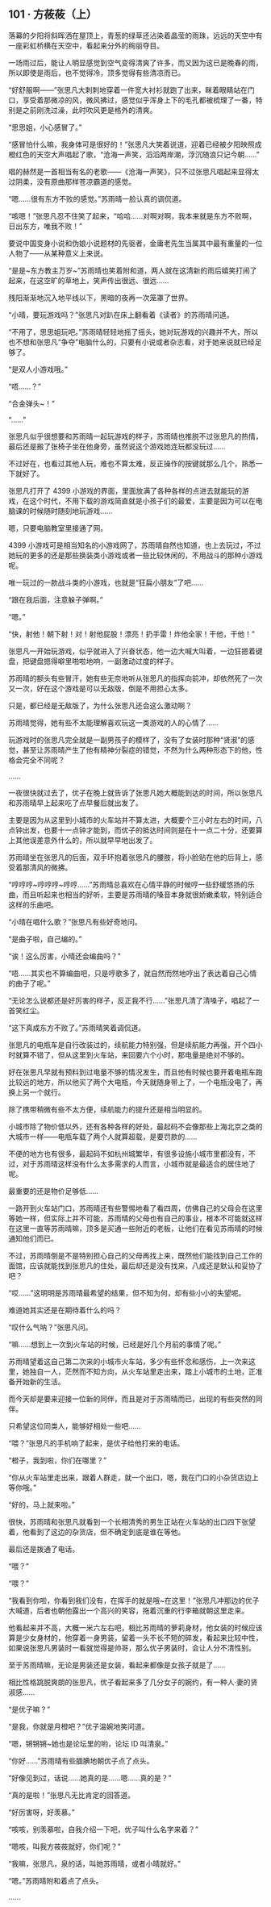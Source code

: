 ## 101 · 方莜莜（上）

落幕的夕阳将斜晖洒在屋顶上，青葱的绿草还沾染着晶莹的雨珠，远远的天空中有一座彩虹桥横在天空中，看起来分外的绚丽夺目。

一场雨过后，能让人明显感觉到空气变得清爽了许多，而又因为这已是晚春的雨，所以即使是雨后，也不觉得冷，顶多觉得有些清凉而已。

“好舒服啊——”张思凡大刺刺地穿着一件宽大衬衫就跑了出来，眯着眼睛站在门口，享受着那微凉的风，微风拂过，感觉似乎浑身上下的毛孔都被梳理了一番，特别是之前刚洗过澡，此时吹风更是格外的清爽。

“思思姐，小心感冒了。”

“感冒怕什么嘛，我身体可是很好的！”张思凡大笑着说道，迎着已经被夕阳映照成橙红色的天空大声唱起了歌，“沧海一声笑，滔滔两岸潮，浮沉随浪只记今朝……”

唱的赫然是一首相当有名的老歌——《沧海一声笑》，只不过张思凡唱起来显得太过阴柔，没有原曲那样苍凉霸道的感觉。

“嗯……很有东方不败的感觉。”苏雨晴一脸认真的调侃道。

“咳嗯！”张思凡忍不住笑了起来，“哈哈……对啊对啊，我本来就是东方不败啊，日出东方，唯我不败！”

要说中国变身小说和伪娘小说题材的先驱者，金庸老先生当属其中最有重量的一位人物了——从某种意义上来说。

“是是~东方教主万岁~”苏雨晴也笑着附和道，两人就在这清新的雨后嬉笑打闹了起来，在这空旷的草地上，笑声传出很远、很远……

残阳渐渐地沉入地平线以下，黑暗的夜再一次笼罩了世界。

“小晴，要玩游戏吗？”张思凡对趴在床上翻看着《读者》的苏雨晴问道。

“不用了，思思姐玩吧。”苏雨晴轻轻地摇了摇头，她对玩游戏的兴趣并不大，所以也不想和张思凡“争夺”电脑什么的，只要有小说或者杂志看，对于她来说就已经足够了。

“是双人小游戏哦。”

“唔……？”

“合金弹头~！”

“……”

张思凡似乎很想要和苏雨晴一起玩游戏的样子，苏雨晴也推脱不过张思凡的热情，最后还是搬了张椅子坐在他身旁，虽然说这个游戏她连玩都没玩过……

不过好在，也看过其他人玩，难也不算太难，反正操作的按键就那么几个，熟悉一下就好了。

张思凡打开了 4399 小游戏的界面，里面放满了各种各样的点进去就能玩的游戏，在这个时代，不用下载的游戏简直就是小孩子们的最爱，主要是因为可以在电脑课的时候随时随刻地玩游戏……

嗯，只要电脑教室里接通了网。

4399 小游戏可是相当知名的小游戏网了，苏雨晴自然也知道，也上去玩过，不过她玩的更多的还是那些换装类小游戏或者一些比较休闲的，不用战斗的那种小游戏呢。

唯一玩过的一款战斗类的小游戏，也就是“狂扁小朋友”了吧……

“跟在我后面，注意躲子弹啊。”

“嗯。”

“快，射他！朝下射！对！射他屁股！漂亮！扔手雷！炸他全家！干他，干他！”

张思凡一开始玩游戏，似乎就进入了兴奋状态，他一边大喊大叫着，一边狂摁着键盘，把键盘摁得噼里啪啦地响，一副激动过度的样子。

苏雨晴的额头有些冒汗，她有些无奈地听从张思凡的指挥向前冲，却依然死了一次又一次，好在这个游戏是可以无敌版，倒是不用担心太多。

只是，都已经是无敌版了，为什么张思凡还会这么激动啊？

苏雨晴觉得，她有些不太能理解喜欢玩这一类游戏的人的心情了……

玩游戏时的张思凡完全就是一副男孩子的模样了，没有了女装时那种“贤淑”的感觉，甚至让苏雨晴产生了他有精神分裂症的错觉，不然为什么两种形态下的他，性格会完全不同呢？

……

一夜很快就过去了，优子在晚上就告诉了张思凡她大概能到达的时间，所以张思凡和苏雨晴早上起来吃了点早餐后就出发了。

主要是因为从这里到小城市的火车站并不算太进，大概要个三小时左右的时间，八点钟出发，也要十一点钟才能到，而优子的抵达时间则是在十一点二十分，还要算上其他误差意外什么的，所以就早早地出发了。

苏雨晴坐在张思凡的后面，双手环抱着张思凡的腰肢，将小脸贴在他的后背上，感受着那清风的微拂。

“哼哼哼~哼哼哼~哼哼……”苏雨晴总喜欢在心情平静的时候哼一些舒缓悠扬的乐曲，而且听起来也相当的好听，主要是苏雨晴的嗓音本身就很娇嫩柔软，特别适合这样的乐曲吧。

“小晴在唱什么歌？”张思凡有些好奇地问。

“是曲子啦，自己编的。”

“诶！这么厉害，小晴还会编曲吗？”

“唔……其实也不算编曲吧，只是哼歌多了，就自然而然地哼出了表达着自己心情的曲子了呢。”

“无论怎么说都还是好厉害的样子，反正我不行……”张思凡清了清嗓子，唱起了一首笑红尘。

“这下真成东方不败了。”苏雨晴笑着调侃道。

张思凡的电瓶车是自行改装过的，续航能力特别强，但是续航能力再强，开个四小时就算不错了，但从这里到火车站，来回要六个小时，那电量是绝对不够的。

好在张思凡早就有预料到过电量不够的情况发生，而且他有时候也要开着电瓶车跑比较远的地方，所以他买了两个大电瓶，今天就随身带上了，一个电瓶没电了，再换上另一个就行。

除了携带稍微有些不太方便，续航能力的提升还是相当明显的。

小城市除了物价低以外，还有各种各样的好处，最起码不会像那些上海北京之类的大城市一样——电瓶车载了两个人就算超载，是要罚款的……

不便的地方也有很多，最起码不如杭州城繁华，有很多设施小城市里都没有，不过，对于苏雨晴这样没有什么太多需求的人而言，小城市就是最适合的居住地了呢。

最重要的还是物价足够低……

一路开到火车站门口，苏雨晴还有些警惕地看了看四周，仿佛自己的父母会在这里等她一样，但实际上并不可能，苏雨晴的父母也有自己的事业，根本不可能就这样在这里一直等苏雨晴嘛，顶多是买通一些附近的老板，让他们在看见苏雨晴的时候通知他们而已。

不过，苏雨晴倒是不是特别担心自己的父母再找上来，既然他们能找到自己工作的面馆，应该就能找到张思凡的住处，最后却还是没有找来，八成还是默认和妥协了吧？

“哎……”这明明是苏雨晴最希望的结果，但不知为何，却有些小小的失望呢。

难道她其实还是在期待着什么的吗？

“叹什么气呐？”张思凡问。

“嘛……想到上一次到火车站的时候，已经是好几个月前的事情了呢。”

苏雨晴望着这自己第二次来的小城市火车站，多少有些怀念和感伤，上一次来这里，她独自一人，茫然而不知方向，从火车站里走出来，踏上小城市的土地，正准备开始新的生活。

而今天却是要来迎接一位新的同伴，而且是对于苏雨晴而已，出现的有些突然的同伴。

只希望这位同类人，能够好相处一些吧……

“喂？”张思凡的手机响了起来，是优子给他打来的电话。

“橙子，我到啦，你们在哪里？”

“你从火车站里走出来，跟着人群走，就一个出口，嗯，我在门口的小杂货店边上等你哦。”

“好的，马上就来啦。”

很快，苏雨晴和张思凡就看到一个长相清秀的男生正站在火车站的出口四下张望着，他看到了这边的杂货店，但不确定到底是谁在等他。

最后还是拨通了电话。

“喂？”

“喂？”

“我看到你啦，你看到我们没有，在挥手的就是哦~在这里！”张思凡冲那边的优子大喊道，后者也朝他露出一个高兴的笑容，拖着沉重的行李箱就朝这里走来。

他看起来并不高，大概一米六左右吧，相比苏雨晴的萝莉身材，他女装的时候应该算是少女身材的，他穿着一身男装，留着一头不长不短的碎发，看起来比较中性，如果说张思凡男装时一看就觉得是帅哥，那么优子男装时，会让人分不清性别。

至于苏雨晴嘛，无论是男装还是女装，看起来都像是女孩子就是了……

相比性格跳脱爽朗的张思凡，优子看起来多了几分女子的婉约，有一种人·妻的贤淑感……

“是优子嘛？”

“是我，你就是月橙吧？”优子温婉地笑问道。

“嗯，锵锵锵~她也是论坛里的哟，论坛 ID 叫清泉。”

“你好……”苏雨晴有些腼腆地朝优子点了点头。

“好像见到过，话说……她真的是……嗯……真的是？”

“真的是啦！”张思凡无比肯定的回答道。

“好厉害呀，好羡慕。”

“咳咳，别羡慕啦，自我介绍一下吧，优子叫什么名字来着？”

“嗯咳，叫我方莜莜就好，你们呢？”

“我嘛，张思凡，泉的话，叫她苏雨晴，或者小晴就好。”

“嗯。”苏雨晴附和着点了点头。

……
